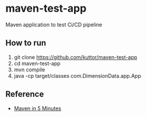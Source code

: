 # maven-test-app
Maven application to test Ci/CD pipeline

## How to run
1. git clone https://github.com/kuttor/maven-test-app
2. cd maven-test-app
3. mvn compile
4. java -cp target/classes com.DimensionData.app.App

## Reference
- [Maven in 5 Minutes](https://maven.apache.org/guides/getting-started/maven-in-five-minutes.html)
